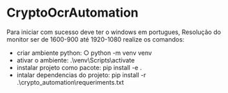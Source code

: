 # CryptoOcrAutomation
Para iniciar com sucesso deve
ter o windows em portugues,
Resolução do monitor ser de 1600-900 até  1920-1080
realize os comandos:
- criar ambiente python: ○ python -m venv venv
- ativar o ambiente: .\venv\Scripts\activate
- instalar projeto como pacote: pip install -e .
- intalar dependencias do projeto: pip install -r .\crypto_automation\requeriments.txt
